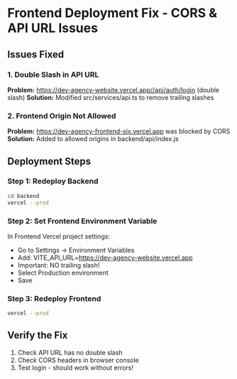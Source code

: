 # Frontend Deployment Fix - CORS & API URL Issues

## Issues Fixed

### 1. Double Slash in API URL
**Problem:** https://dev-agency-website.vercel.app//api/auth/login (double slash)
**Solution:** Modified src/services/api.ts to remove trailing slashes

### 2. Frontend Origin Not Allowed
**Problem:** https://dev-agency-frontend-six.vercel.app was blocked by CORS
**Solution:** Added to allowed origins in backend/api/index.js

## Deployment Steps

### Step 1: Redeploy Backend
```bash
cd backend
vercel --prod
```

### Step 2: Set Frontend Environment Variable
In Frontend Vercel project settings:
- Go to Settings → Environment Variables
- Add: VITE_API_URL=https://dev-agency-website.vercel.app
- Important: NO trailing slash!
- Select Production environment
- Save

### Step 3: Redeploy Frontend
```bash
vercel --prod
```

## Verify the Fix
1. Check API URL has no double slash
2. Check CORS headers in browser console
3. Test login - should work without errors!
